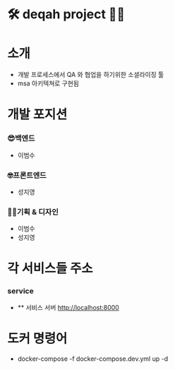 # 🛠️ deqah project 👨‍🔧

# 소개

- 개발 프로세스에서 QA 와 협업을 하기위한 소셜라이징 툴
- msa 아키텍쳐로 구현됨

# 개발 포지션


### 😎백엔드
  - 이범수

### 🤓프론트엔드
  - 성지영

### 👩‍🎨기획 & 디자인
  - 이범수
  - 성지영


# 각 서비스들 주소

### service

- \*\* 서비스 서버 <http://localhost:8000>

# 도커 명령어

- docker-compose -f docker-compose.dev.yml up -d
